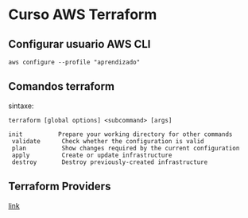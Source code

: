 # Curso AWS Terraform

## Configurar usuario AWS CLI

```shell
aws configure --profile "aprendizado"
```

## Comandos terraform
 
 sintaxe: 
 ```
 terraform [global options] <subcommand> [args]
 ```

 ```
 init          Prepare your working directory for other commands
  validate      Check whether the configuration is valid
  plan          Show changes required by the current configuration
  apply         Create or update infrastructure
  destroy       Destroy previously-created infrastructure

```

## Terraform Providers

[link](https://registry.terraform.io/browse/providers)